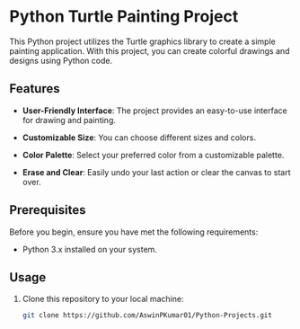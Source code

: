 # Python Turtle Painting Project

This Python project utilizes the Turtle graphics library to create a simple painting application. With this project, you can create colorful drawings and designs using Python code.

## Features

- **User-Friendly Interface**: The project provides an easy-to-use interface for drawing and painting.

- **Customizable Size**: You can choose different sizes and colors.

- **Color Palette**: Select your preferred color from a customizable palette.

- **Erase and Clear**: Easily undo your last action or clear the canvas to start over.

## Prerequisites

Before you begin, ensure you have met the following requirements:

- Python 3.x installed on your system.

## Usage

1. Clone this repository to your local machine:

   ```bash
   git clone https://github.com/AswinPKumar01/Python-Projects.git
